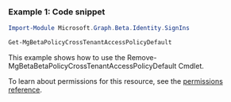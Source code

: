 ### Example 1: Code snippet

```powershellImport-Module Microsoft.Graph.Beta.Identity.SignIns

Get-MgBetaPolicyCrossTenantAccessPolicyDefault
```
This example shows how to use the Remove-MgBetaBetaPolicyCrossTenantAccessPolicyDefault Cmdlet.
To learn about permissions for this resource, see the [permissions reference](/graph/permissions-reference).

